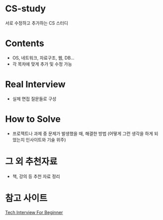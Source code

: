 

# CS-study
서로 수정하고 추가하는 CS 스터디

# Contents
- OS, 네트워크, 자료구조, 웹, DB...
- 각 목차에 맞게 추가 및 수정 가능

# Real Interview
- 실제 면접 질문들로 구성

# How to Solve
- 프로젝트나 과제 중 문제가 발생했을 때, 해결한 방법 (어떻게 그런 생각을 하게 되었는지 인사이트와 기술 위주)

# 그 외 추천자료
- 책, 강의 등 추천 자료 정리

# 참고 사이트 
[Tech Interview For Beginner](https://github.com/JaeYeopHan/Interview_Question_for_Beginner?tab=readme-ov-file)

